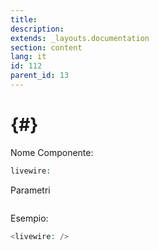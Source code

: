 ```yaml
---
title: 
description: 
extends: _layouts.documentation
section: content
lang: it
id: 112
parent_id: 13
---
```


#  {#}



Nome Componente:

```php
livewire:
```

Parametri

```php

```

Esempio:

```php
<livewire: />
```

